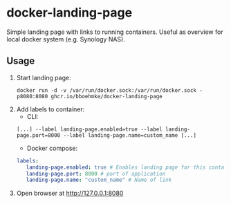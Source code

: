 # docker-landing-page

Simple landing page with links to running containers.
Useful as overview for local docker system (e.g. Synology NAS).

## Usage

1. Start landing page:
   ```
   docker run -d -v /var/run/docker.sock:/var/run/docker.sock -p8080:8080 ghcr.io/bboehmke/docker-landing-page
   ```
2. Add labels to container:
   * CLI:
   ```
   [...] --label landing-page.enabled=true --label landing-page.port=8000 --label landing-page.name=custom_name [...]
   ```
   * Docker compose:
   ```yaml
   labels:
      landing-page.enabled: true # Enables landing page for this container 
      landing-page.port: 8000 # port of application
      landing-page.name: "custom_name" # Name of link
   ```
3. Open browser at http://127.0.0.1:8080

